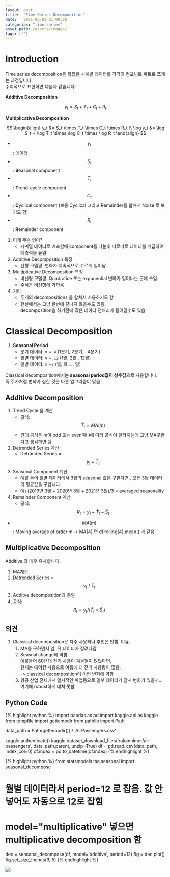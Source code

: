 ```yaml
---
layout: post
title:  "Time-Series Decomposition"
date:   2021-06-01 01:00:00
categories: "time-series"
asset_path: /assets/images/
tags: ['']
---
```


# Introduction

Time series decomposition은 복잡한 시계열 데이터를 각각의 컴포넌트 파트로 쪼개는 과정입니다. <br> 
수리적으로 표현하면 다음과 같습니다. 

**Additive Decomposition**

$$ y_t = S_t + T_t + C_t + R_t $$

**Multiplicative Decomposition**

$$ \begin{align} y_t &= S_t \times T_t \times C_t  \times R_t \\
\log y_t &= \log S_t + \log T_t \times \log C_t \times \log R_t
\end{align} $$


- $$ y_t $$ : 데이터
- $$ S_t $$ : **S**easonal component
- $$ T_t $$ : **T**rend-cycle component 
- $$ C_t $$ : **C**yclical component (보통 Cyclical 그리고 Remainder를 합쳐서 Noise 로 보기도 함)
- $$ R_t $$ : **R**emainder component



1. 이게 무슨 의미? 
    - 시계열 데이터로 예측할때 component를 나눈후 따로따로 데이터를 취급하여 예측력을 높임
2. Additive Decomposition  특징
    - 선형 모델링. 변화가 지속적으로 고르게 일어남. 
3. Multiplicative Decomposition 특징
    - 비선형 모델링. Quadratice 또는 exponential 변화가 일어나는 곳에 쓰임. 
    - 주식은 비선형에 가까움
4. 기타
    - 두개의 decompositions 을 합쳐서 사용하기도 함
    - 현실에서는 그냥 한번에 끝나지 않을수도 있음. <br>decomposition을 하기전에 많은 데이터 전처리가 들어갈수도 있음
   

# Classical Decomposition

1. **Seasonal Period**
    - 분기 데이터: `m = 4` (1분기, 2분기,.. 4분기)
    - 월별 데이터: `m = 12` (1월, 2월.. 12월)
    - 일별 데이터: `m =7` (월, 화, ... 일)

Classical decomposition에서는 **seasonal period값이 상수값**으로 사용합니다. <br>
즉 주가처럼 변화가 심한 것은 다른 알고리즘이 맞음


## Additive Decomposition 

1. Trend Cycle 을 계산
    - 공식: $$ \hat{T}_t =  MA(m) $$
    - 원래 공식은 m이 odd 또는 even이냐에 따라 공식이 달라지는데 그냥 MA구한다고 생각하면 됨 
2. Detrended Series 계산 : 
    - Detranded Series = $$ y_t - \hat{T}_t $$
3. Seasonal Component 계산 
    - 예를 들어 월별 데이터에서 3월의 seasonal 값을 구한다면.. 모든 3월 데이터의 평균값을 구합니다. 
    - 예) (2019년 3월 + 2020년 3월 + 2021년 3월)/3 = averaged seasonality 
4. Remainder Component 계산
    - 공식: $$ R_t = y_t - \hat{T}_t - \hat{S}_t $$
    
* $$ MA(m) $$ : Moving average of order m -> MA(4) 면 df.rolling(4).mean() 과 같음


## Multiplicative Decomposition

Additive 와 매우 유사합니다. 

1. MA계산. 
2. Detrended Series = $$ y_t\ / \ \hat{T}_t $$
3. Additve decomposition과 동일
4. 공식: $$ R_t = y_t \big/ \left(\hat{T}_t \times \hat{S}_t \right) $$


## 의견

1. Classical decomposition은 자주 사용되나 추천은 안함. 이유.. 
    1. MA를 구하면서 앞, 뒤 데이터가 잘려나감 
    2. Seasnal change에 약함. <br>예를들어 60년대 전기 사용이 겨울철이 많았다면, <br>현재는 에어컨 사용으로 여름에 더 전기 사용량이 많음. <br>-> classical decomposition이 이런 변화에 약함
    3. 항공 산업 전체에서 일시적인 파업등으로 일부 데이터가 잠시 변화가 있을시.. 여기에 robust하게 대처 못함


## Python Code


{% highlight python %}
import pandas as pd
import kaggle.api as kaggle
from tempfile import gettempdir
from pathlib import Path

data_path = Path(gettempdir()) / 'AirPassengers.csv'

kaggle.authenticate()
kaggle.dataset_download_files('rakannimer/air-passengers', data_path.parent, unzip=True)
df = pd.read_csv(data_path, index_col=0)
df.index = pd.to_datetime(df.index)
{% endhighlight %}


{% highlight python %}
from statsmodels.tsa.seasonal import seasonal_decompose

# 월별 데이터라서  period=12 로 잡음. 값 안넣어도 자동으로 12로 잡힘
# model="multiplicative" 넣으면 multiplicative decomposition 함
dec = seasonal_decompose(df, model='additive', period=12)
fig = dec.plot()
fig.set_size_inches(9, 5)
{% endhighlight %}

<img src="{{ page.asset_path }}decomposition01.png" class="img-responsive img-rounded img-fluid border rounded">